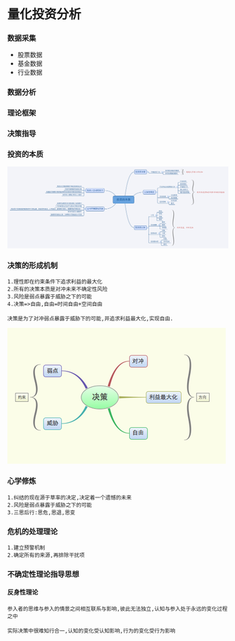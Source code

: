 # 量化投资分析
### 数据采集
* 股票数据
* 基金数据
* 行业数据

### 数据分析
### 理论框架
### 决策指导

### 投资的本质

![输入图片说明](https://github.com/qccr-twl2123/finance/blob/master/images/投资的本质.png "在这里输入图片标题")


### 决策的形成机制
```text
1.理性即在约束条件下追求利益的最大化
2.所有的决策本质是对冲未来不确定性风险
3.风险是弱点暴露于威胁之下的可能
4.决策=>自由,自由=时间自由+空间自由

决策是为了对冲弱点暴露于威胁下的可能,并追求利益最大化,实现自由.
```
![输入图片说明](https://github.com/qccr-twl2123/finance/blob/master/images/决策的基础.png "在这里输入图片标题")


### 心学修炼
```text
1.纠结的现在源于草率的决定,决定着一个遗憾的未来
2.风险是弱点暴露于威胁之下的可能
3.三思后行:思危,思退,思变
```

### 危机的处理理论
```text
1.建立预警机制
2.确定所有的来源,再排除干扰项
```

### 不确定性理论指导思想

#### 反身性理论
```text
参入者的思维与参入的情景之间相互联系与影响,彼此无法独立,认知与参入处于永远的变化过程之中

实际决策中很难知行合一,认知的变化受认知影响,行为的变化受行为影响
```




